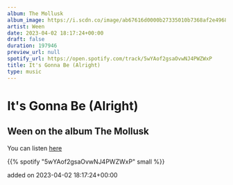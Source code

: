 ```yaml
---
album: The Mollusk
album_image: https://i.scdn.co/image/ab67616d0000b27335010b7368af2e4968d46f22
artist: Ween
date: 2023-04-02 18:17:24+00:00
draft: false
duration: 197946
preview_url: null
spotify_url: https://open.spotify.com/track/5wYAof2gsaOvwNJ4PWZWxP
title: It's Gonna Be (Alright)
type: music
---
```



# It's Gonna Be (Alright)

## Ween on the album The Mollusk

You can listen [here](https://open.spotify.com/track/5wYAof2gsaOvwNJ4PWZWxP)

{{% spotify "5wYAof2gsaOvwNJ4PWZWxP" small %}}

added on 2023-04-02 18:17:24+00:00